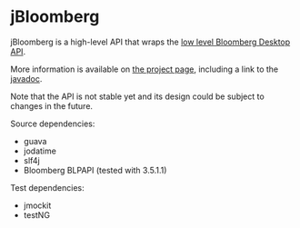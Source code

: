 jBloomberg
==========

jBloomberg is a high-level API that wraps the <a href="http://www.openbloomberg.com/open-api/">low level Bloomberg Desktop API</a>.
<p>
More information is available on <a href="http://assylias.github.com/jBloomberg/">the project  page</a>, including
a link to the <a href="http://assylias.github.com/jBloomberg/apidocs/index.html"> javadoc</a>.
<p>
Note that the API is not stable yet and its design could be subject to changes in the future.
<p>
Source dependencies:

- guava
- jodatime
- slf4j
- Bloomberg BLPAPI (tested with 3.5.1.1)

Test dependencies:

- jmockit
- testNG

